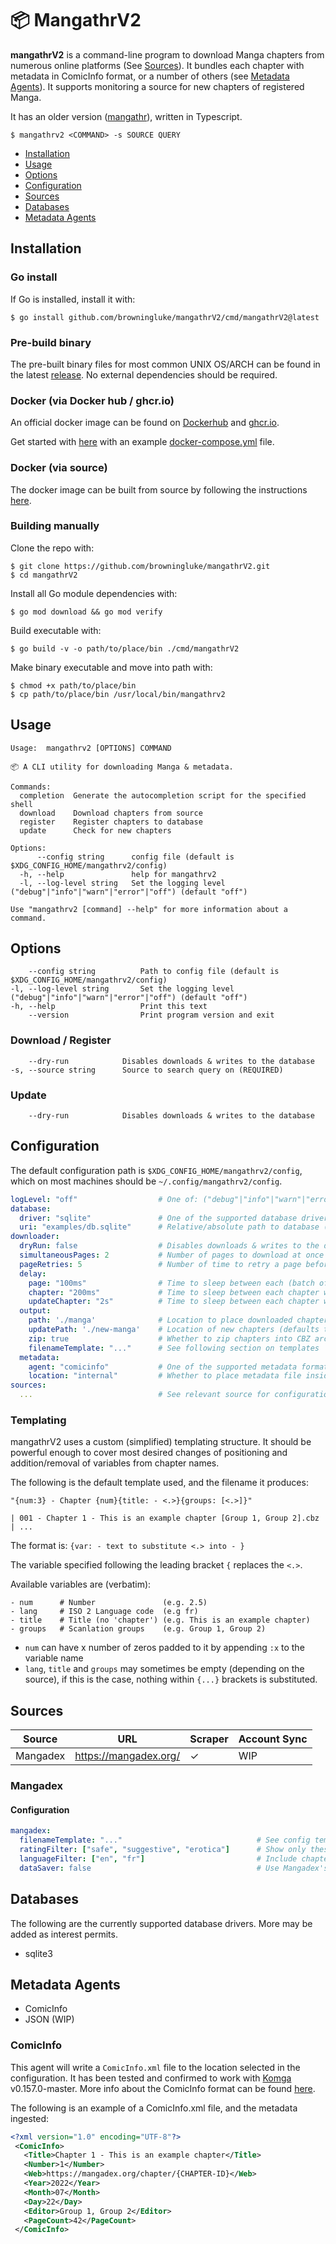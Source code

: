 # 📦 MangathrV2
**mangathrV2** is a command-line program to download Manga chapters from numerous online platforms (See [Sources](#sources)). It bundles each chapter with metadata in ComicInfo format, or a number of others (see [Metadata Agents](#metadata-agents)). It supports monitoring a source for new chapters of registered Manga.

It has an older version ([mangathr](https://github.com/browningluke/mangathr)), written in Typescript.

```
$ mangathrv2 <COMMAND> -s SOURCE QUERY
```

- [Installation](#installation)
- [Usage](#usage)
- [Options](#options)
- [Configuration](#configuration)
- [Sources](#sources)
- [Databases](#databases)
- [Metadata Agents](#metadata-agents)

## Installation

### Go install

If Go is installed, install it with:
```
$ go install github.com/browningluke/mangathrV2/cmd/mangathrV2@latest
```

### Pre-build binary

The pre-built binary files for most common UNIX OS/ARCH can be found in the latest [release](https://github.com/browningluke/mangathrV2/releases). No external dependencies should be required.

### Docker (via Docker hub / ghcr.io)

An official docker image can be found on [Dockerhub](https://hub.docker.com/r/browningluke/mangathrv2) and [ghcr.io](https://github.com/browningluke/mangathrV2/pkgs/container/mangathrv2).

Get started with [here](docker/production/README.md) with an example [docker-compose.yml](docker/production/docker-compose.yml) file.

### Docker (via source)

The docker image can be built from source by following the instructions [here](docker/build/README.md).

### Building manually

Clone the repo with:
```
$ git clone https://github.com/browningluke/mangathrV2.git
$ cd mangathrV2
```

Install all Go module dependencies with:
```
$ go mod download && go mod verify
```

Build executable with:
```
$ go build -v -o path/to/place/bin ./cmd/mangathrV2
```

Make binary executable and move into path with:
```
$ chmod +x path/to/place/bin
$ cp path/to/place/bin /usr/local/bin/mangathrv2
```

## Usage

```
Usage:  mangathrv2 [OPTIONS] COMMAND

📦 A CLI utility for downloading Manga & metadata.

Commands:
  completion  Generate the autocompletion script for the specified shell
  download    Download chapters from source
  register    Register chapters to database
  update      Check for new chapters

Options:
      --config string      config file (default is $XDG_CONFIG_HOME/mangathrv2/config)
  -h, --help               help for mangathrv2
  -l, --log-level string   Set the logging level ("debug"|"info"|"warn"|"error"|"off") (default "off")

Use "mangathrv2 [command] --help" for more information about a command.
```

## Options

```
    --config string          Path to config file (default is $XDG_CONFIG_HOME/mangathrv2/config)
-l, --log-level string       Set the logging level ("debug"|"info"|"warn"|"error"|"off") (default "off")
-h, --help                   Print this text
    --version                Print program version and exit
```

### Download / Register

```
    --dry-run            Disables downloads & writes to the database
-s, --source string      Source to search query on (REQUIRED)
```

### Update

```
    --dry-run            Disables downloads & writes to the database
```

## Configuration

The default configuration path is `$XDG_CONFIG_HOME/mangathrv2/config`, which on most machines should be `~/.config/mangathrv2/config`.

```yaml
logLevel: "off"                  # One of: ("debug"|"info"|"warn"|"error"|"off") 
database:
  driver: "sqlite"               # One of the supported database drivers
  uri: "examples/db.sqlite"      # Relative/absolute path to database (or URI for non-file dbs)
downloader:
  dryRun: false                  # Disables downloads & writes to the database
  simultaneousPages: 2           # Number of pages to download at once
  pageRetries: 5                 # Number of time to retry a page before failing
  delay:
    page: "100ms"                # Time to sleep between each (batch of) page(s)
    chapter: "200ms"             # Time to sleep between each chapter when downloading
    updateChapter: "2s"          # Time to sleep between each chapter when checking for updates
  output:
    path: './manga'              # Location to place downloaded chapters
    updatePath: './new-manga'    # Location of new chapters (defaults to value of path)
    zip: true                    # Whether to zip chapters into CBZ archives
    filenameTemplate: "..."      # See following section on templates
  metadata:
    agent: "comicinfo"           # One of the supported metadata formats 
    location: "internal"         # Whether to place metadata file inside or next to archive
sources:
  ...                            # See relevant source for configuration options
```


### Templating

mangathrV2 uses a custom (simplified) templating structure. It should be powerful enough to cover most desired changes of positioning and addition/removal of variables from chapter names.

The following is the default template used, and the filename it produces:
```
"{num:3} - Chapter {num}{title: - <.>}{groups: [<.>]}"

| 001 - Chapter 1 - This is an example chapter [Group 1, Group 2].cbz
| ...
```

The format is: `{var: - text to substitute <.> into - } `

The variable specified following the leading bracket `{` replaces the `<.>`.

Available variables are (verbatim):
```
- num      # Number               (e.g. 2.5)
- lang     # ISO 2 Language code  (e.g fr)
- title    # Title (no 'chapter') (e.g. This is an example chapter)
- groups   # Scanlation groups    (e.g. Group 1, Group 2)
```

- `num` can have x number of zeros padded to it by appending `:x` to the variable name
- `lang`, `title` and `groups` may sometimes be empty (depending on the source), if this is the case, nothing within `{...}` brackets is substituted.





## Sources

| Source   | URL                   | Scraper | Account Sync |
|----------|-----------------------|---------|--------------|
| Mangadex | https://mangadex.org/ |    ✓    |     WIP      |


### Mangadex

#### Configuration

```yaml
mangadex:
  filenameTemplate: "..."                              # See config template section (overrides global template)
  ratingFilter: ["safe", "suggestive", "erotica"]      # Show only these ratings when searching
  languageFilter: ["en", "fr"]                         # Include chapters with these languages
  dataSaver: false                                     # Use Mangadex's 'data saver' page size
```

## Databases

The following are the currently supported database drivers. More may be added as interest permits.

- sqlite3

## Metadata Agents

- ComicInfo
- JSON (WIP)

### ComicInfo

This agent will write a `ComicInfo.xml` file to the location selected in the configuration. It has been tested and confirmed to work with [Komga](https://github.com/gotson/komga) v0.157.0-master. More info about the ComicInfo format can be found [here](https://github.com/anansi-project/comicinfo).

The following is an example of a ComicInfo.xml file, and the metadata ingested:

```xml
<?xml version="1.0" encoding="UTF-8"?>
 <ComicInfo>
   <Title>Chapter 1 - This is an example chapter</Title>
   <Number>1</Number>
   <Web>https://mangadex.org/chapter/{CHAPTER-ID}</Web>
   <Year>2022</Year>
   <Month>07</Month>
   <Day>22</Day>
   <Editor>Group 1, Group 2</Editor>
   <PageCount>42</PageCount>
 </ComicInfo>
```
